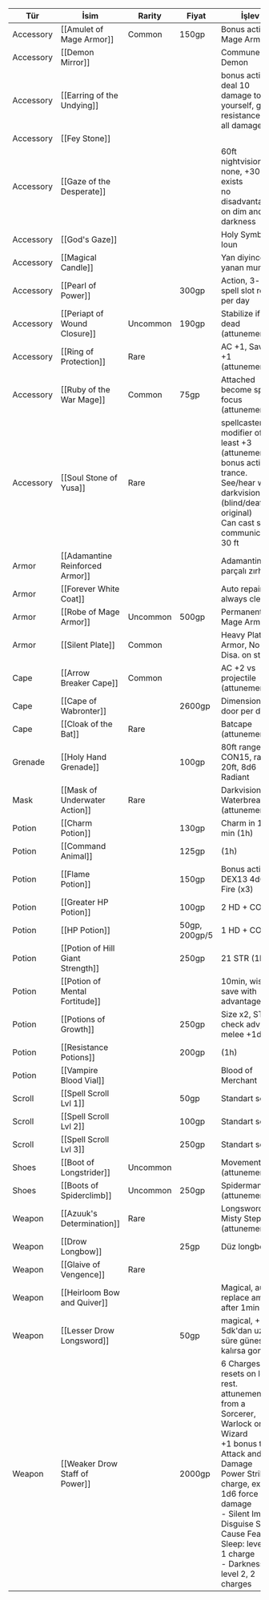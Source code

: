| Tür | İsim | Rarity | Fiyat | İşlev |  
| --- | --- | --- | --- | --- |  
| Accessory | [[Amulet of Mage Armor]] | Common | 150gp | Bonus action, Mage Armor |  
| Accessory | [[Demon Mirror]] |  |  | Commune with Demon |  
| Accessory | [[Earring of the Undying]] |  |  | bonus action: deal 10 damage to yourself, gain resistance to all damage |  
| Accessory | [[Fey Stone]] |  |  |  |  
| Accessory | [[Gaze of the Desperate]] |  |  | 60ft nightvision if none, +30 if exists<br>no disadvantage on dim and darkness |  
| Accessory | [[God's Gaze]] |  |  | Holy Symbol of Ioun |  
| Accessory | [[Magical Candle]] |  |  | Yan diyince yanan mum |  
| Accessory | [[Pearl of Power]] |  | 300gp | Action, 3- spell slot refill per day |  
| Accessory | [[Periapt of Wound Closure]] | Uncommon | 190gp | Stabilize if dead (attunement) |  
| Accessory | [[Ring of Protection]] | Rare |  | AC +1, Saving +1 (attunement) |  
| Accessory | [[Ruby of the War Mage]] | Common | 75gp | Attached become spell focus (attunement) |  
| Accessory | [[Soul Stone of Yusa]] | Rare |  | spellcaster, modifier of at least +3 (attunement)<br>bonus action, trance.<br>See/hear with darkvision (blind/deaf in original)<br>Can cast spells<br>communicate 30 ft |  
| Armor | [[Adamantine Reinforced Armor]] |  |  | Adamantin parçalı zırh |  
| Armor | [[Forever White Coat]] |  |  | Auto repaired, always clean |  
| Armor | [[Robe of Mage Armor]] | Uncommon | 500gp | Permanent Mage Armor |  
| Armor | [[Silent Plate]] | Common |  | Heavy Plate Armor, No Disa. on stealth |  
| Cape | [[Arrow Breaker Cape]] | Common |  | AC +2 vs projectile (attunement) |  
| Cape | [[Cape of Wabronter]] |  | 2600gp | Dimension door per dawn |  
| Cape | [[Cloak of the Bat]] | Rare |  | Batcape (attunement) |  
| Grenade | [[Holy Hand Grenade]] |  | 100gp | 80ft range, CON15, rad 20ft, 8d6 Radiant |  
| Mask | [[Mask of Underwater Action]] | Rare |  | Darkvision + Waterbreathing (attunement) |  
| Potion | [[Charm Potion]] |  | 130gp | Charm in 10 min (1h) |  
| Potion | [[Command Animal]] |  | 125gp | (1h) |  
| Potion | [[Flame Potion]] |  | 150gp | Bonus action, DEX13 4d6 Fire (x3) |  
| Potion | [[Greater HP Potion]] |  | 100gp | 2 HD + CON |  
| Potion | [[HP Potion]] |  | 50gp, 200gp/5 | 1 HD + CON |  
| Potion | [[Potion of Hill Giant Strength]] |  | 250gp | 21 STR (1h) |  
| Potion | [[Potion of Mental Fortitude]] |  |  | 10min, wisdom save with advantage |  
| Potion | [[Potions of Growth]] |  | 250gp | Size x2, STR check adv, melee +1d4 |  
| Potion | [[Resistance Potions]] |  | 200gp | (1h) |  
| Potion | [[Vampire Blood Vial]] |  |  | Blood of Merchant |  
| Scroll | [[Spell Scroll Lvl 1]] |  | 50gp | Standart scroll |  
| Scroll | [[Spell Scroll Lvl 2]] |  | 100gp | Standart scroll |  
| Scroll | [[Spell Scroll Lvl 3]] |  | 250gp | Standart scroll |  
| Shoes | [[Boot of Longstrider]] | Uncommon |  | Movement +10 (attunement) |  
| Shoes | [[Boots of Spiderclimb]] | Uncommon | 250gp | Spiderman (attunement) |  
| Weapon | [[Azuuk's Determination]] | Rare |  | Longsword +1, Misty Step (attunement) |  
| Weapon | [[Drow Longbow]] |  | 25gp | Düz longbow |  
| Weapon | [[Glaive of Vengence]] | Rare |  |  |  
| Weapon | [[Heirloom Bow and Quiver]] |  |  | Magical, auto-replace ammo after 1min |  
| Weapon | [[Lesser Drow Longsword]] |  | 50gp | magical, +1, 5dk'dan uzun süre güneşte kalırsa gone |  
| Weapon | [[Weaker Drow Staff of Power]] |  | 2000gp | 6 Charges , resets on long rest. attunement from a Sorcerer, Warlock or Wizard<br>+1 bonus to Attack and Damage<br>Power Strike: 1 charge, extra 1d6 force damage<br>- Silent Image, Disguise Self, Cause Fear, Sleep: level 1, 1 charge<br>- Darkness : level 2, 2 charges |  
